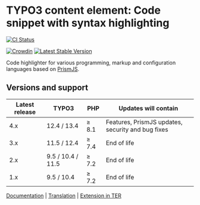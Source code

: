 # TYPO3 content element: Code snippet with syntax highlighting

[![CI Status](https://github.com/brotkrueml/codehighlight/workflows/CI/badge.svg?branch=main)](https://github.com/brotkrueml/codehighlight/actions?query=workflow%3ACI)
<!--
[![Coverage Status](https://coveralls.io/repos/github/brotkrueml/codehighlight/badge.svg?branch=main)](https://coveralls.io/github/brotkrueml/codehighlight?branch=main)
-->
[![Crowdin](https://badges.crowdin.net/typo3-extension-codehighlight/localized.svg)](https://crowdin.com/project/typo3-extension-codehighlight)
[![Latest Stable Version](https://poser.pugx.org/brotkrueml/codehighlight/v/stable)](https://packagist.org/packages/brotkrueml/codehighlight)

Code highlighter for various programming, markup and configuration languages based on [PrismJS](https://prismjs.com/).

## Versions and support

| Latest release | TYPO3             | PHP   | Updates will contain                              |
|----------------|-------------------|-------|---------------------------------------------------|
| 4.x            | 12.4 / 13.4       | ≥ 8.1 | Features, PrismJS updates, security and bug fixes |
| 3.x            | 11.5 / 12.4       | ≥ 7.4 | End of life                                       |
| 2.x            | 9.5 / 10.4 / 11.5 | ≥ 7.2 | End of life                                       |
| 1.x            | 9.5 / 10.4        | ≥ 7.2 | End of life                                       |

[Documentation](https://docs.typo3.org/p/brotkrueml/codehighlight/main/en-us/) |
[Translation](https://crowdin.com/project/typo3-extension-codehighlight) |
[Extension in TER](https://extensions.typo3.org/extension/codehighlight)
